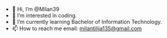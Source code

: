 - 👋 Hi, I’m @Milan39
- 👀 I’m interested in coding.
- 🌱 I’m currently learning Bachelor of Information Technology.
- 📫 How to reach me email: milantilija135@gmail.com

<!---
Milan39/Milan39 is a ✨ special ✨ repository because its `README.md` (this file) appears on your GitHub profile.
You can click the Preview link to take a look at your changes.
--->
